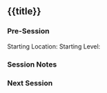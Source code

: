 ## {{title}}
### Pre-Session
Starting Location:
Starting Level:

### Session Notes

### Next Session
